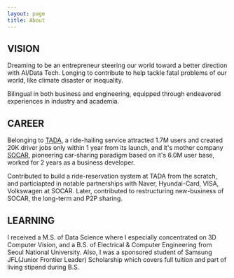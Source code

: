 ```yaml
---
layout: page
title: About
---
```


## VISION

Dreaming to be an entrepreneur steering our world toward a better direction with AI/Data Tech. Longing to contribute to help tackle fatal problems of our world, like climate disaster or inequality.

Bilingual in both business and engineering, equipped through endeavored experiences in industry and academia.

## CAREER

Belonging to <a href="https://tadatada.com/">TADA</a>, a ride-hailing service attracted 1.7M users and created 20K driver jobs only within 1 year from its launch, and it's mother company <a href="https://www.socar.kr/">SOCAR</a>, pioneering car-sharing paradigm based on it's 6.0M user base, worked for 2 years as a business developer.

Contributed to build a ride-reservation system at TADA from the scratch, and particiapted in notable partnerships with Naver, Hyundai-Card, VISA, Volkswagen at SOCAR. Later, contributed to restructuring new-business of SOCAR, the long-term and P2P sharing.

## LEARNING

I received a M.S. of Data Science where I especially concentrated on 3D Computer Vision, and a B.S. of Electrical & Computer Engineering from Seoul National University. Also, I was a sponsored student of Samsung JFL(Junior Frontier Leader) Scholarship which covers full tuition and part of living stipend during B.S.
